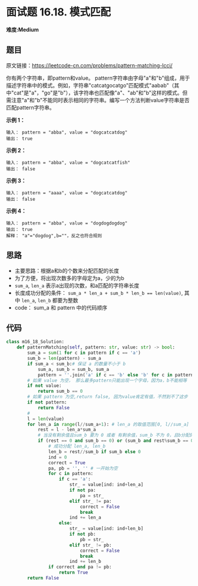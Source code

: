 # 面试题 16.18. 模式匹配
**难度:Medium**
## 题目
原文链接：https://leetcode-cn.com/problems/pattern-matching-lcci/

你有两个字符串，即pattern和value。 pattern字符串由字母"a"和"b"组成，用于描述字符串中的模式。例如，字符串"catcatgocatgo"匹配模式"aabab"（其中"cat"是"a"，"go"是"b"），该字符串也匹配像"a"、"ab"和"b"这样的模式。但需注意"a"和"b"不能同时表示相同的字符串。编写一个方法判断value字符串是否匹配pattern字符串。

**示例 1：**
```
输入： pattern = "abba", value = "dogcatcatdog"
输出： true
```
**示例 2：**
```
输入： pattern = "abba", value = "dogcatcatfish"
输出： false
```
**示例 3：**
```
输入： pattern = "aaaa", value = "dogcatcatdog"
输出： false
```
**示例 4：**
```
输入： pattern = "abba", value = "dogdogdogdog"
输出： true
解释： "a"="dogdog",b=""，反之也符合规则
```

## 思路
* 主要思路：根据a和b的个数来分配匹配的长度
* 为了方便，将出现次数多的字母定为a，少的为b
* `sum_a`, `len_a` 表示a出现的次数，和a匹配的字符串长度
* 长度成功分配的条件： `sum_a * len_a + sum_b * len_b == len(value)`, 其中 `len_a`, `len_b` 都要为整数
* code： sum_a 和 pattern 中的代码顺序

## 代码
```python
class m16_18_Solution:
    def patternMatching(self, pattern: str, value: str) -> bool:
        sum_a = sum(1 for c in pattern if c == 'a')
        sum_b = len(pattern) - sum_a
        if sum_a < sum_b:# 保证 a 的数量不小于 b
            sum_a, sum_b = sum_b, sum_a
            pattern = ''.join('a' if c == 'b' else 'b' for c in pattern)# 需要将a，b调换
        # 如果 value 为空， 那么最多pattern只能出现一个字母，因为a，b不能相等
        if not value:
            return sum_b == 0
        # 如果 pattern 为空,return false, 因为value肯定有值，不然到不了这步
        if not pattern:
            return False
        #
        l = len(value)
        for len_a in range(l//sum_a+1): # len_a 的取值范围[0, l//sum_a]
            rest = l - len_a*sum_a
            # 当没有剩余值且sum_b 要为 0 或者 有剩余值，sum_b 不为 0，且b分配的长度为整数
            if (rest == 0 and sum_b == 0) or (sum_b and rest%sum_b == 0):
                # 成功分配 len_a, len_b
                len_b = rest//sum_b if sum_b else 0
                ind = 0
                correct = True
                pa, pb = '', '' # 一开始为空
                for c in pattern:
                    if c == 'a':
                        str_ = value[ind: ind+len_a]
                        if not pa:
                            pa = str_
                        elif str_ != pa:
                            correct = False
                            break
                        ind += len_a
                    else:
                        str_ = value[ind: ind+len_b]
                        if not pb:
                            pb = str_
                        elif str_ != pb:
                            correct = False
                            break
                        ind += len_b
                if correct and pa != pb:
                    return True
        return False
```
